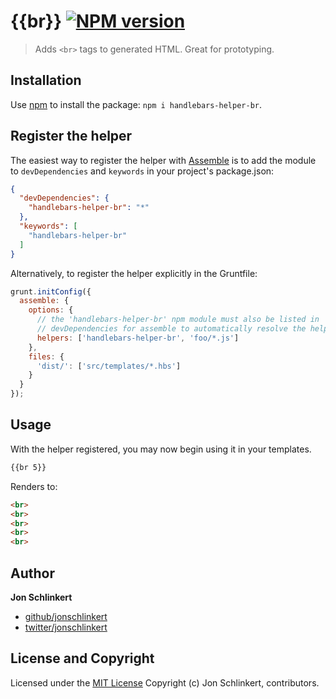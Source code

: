 # {{br}} [![NPM version](https://badge.fury.io/js/handlebars-helper-br.png)](http://badge.fury.io/js/handlebars-helper-br)

> Adds `<br>` tags to generated HTML. Great for prototyping.

## Installation

Use [npm](npmjs.org) to install the package: `npm i handlebars-helper-br`.

## Register the helper

The easiest way to register the helper with [Assemble](https://github.com/assemble/assemble) is to add the module to `devDependencies` and `keywords` in your project's package.json:

```json
{
  "devDependencies": {
    "handlebars-helper-br": "*"
  },
  "keywords": [
    "handlebars-helper-br"
  ]
}
```

Alternatively, to register the helper explicitly in the Gruntfile:

```javascript
grunt.initConfig({
  assemble: {
    options: {
      // the 'handlebars-helper-br' npm module must also be listed in
      // devDependencies for assemble to automatically resolve the helper
      helpers: ['handlebars-helper-br', 'foo/*.js']
    },
    files: {
      'dist/': ['src/templates/*.hbs']
    }
  }
});
```

## Usage

With the helper registered, you may now begin using it in your templates.

```html
{{br 5}}
```

Renders to:

```html
<br>
<br>
<br>
<br>
<br>
```

## Author

**Jon Schlinkert**

+ [github/jonschlinkert](http://github.com/jonschlinkert)
+ [twitter/jonschlinkert](http://twitter.com/jonschlinkert)

## License and Copyright

Licensed under the [MIT License](./LICENSE-MIT)
Copyright (c) Jon Schlinkert, contributors.